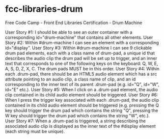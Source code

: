 # fcc-libraries-drum
Free Code Camp - Front End Libraries Certification - Drum Machine 


User Story #1: I should be able to see an outer container with a corresponding id="drum-machine" that contains all other elements.
User Story #2: Within #drum-machine I can see an element with a corresponding id="display".
User Story #3: Within #drum-machine I can see 9 clickable drum pad elements, each with a class name of drum-pad, a unique id that describes the audio clip the drum pad will be set up to trigger, and an inner text that corresponds to one of the following keys on the keyboard: Q, W, E, A, S, D, Z, X, C. The drum pads MUST be in this order.
User Story #4: Within each .drum-pad, there should be an HTML5 audio element which has a src attribute pointing to an audio clip, a class name of clip, and an id corresponding to the inner text of its parent .drum-pad (e.g. id="Q", id="W", id="E" etc.).
User Story #5: When I click on a .drum-pad element, the audio clip contained in its child audio element should be triggered.
User Story #6: When I press the trigger key associated with each .drum-pad, the audio clip contained in its child audio element should be triggered (e.g. pressing the Q key should trigger the drum pad which contains the string "Q", pressing the W key should trigger the drum pad which contains the string "W", etc.).
User Story #7: When a .drum-pad is triggered, a string describing the associated audio clip is displayed as the inner text of the #display element (each string must be unique).
